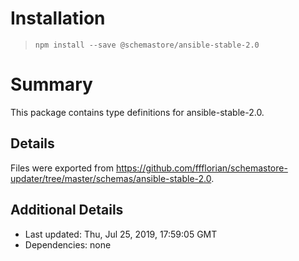 # Installation
> `npm install --save @schemastore/ansible-stable-2.0`

# Summary
This package contains type definitions for ansible-stable-2.0.

## Details
Files were exported from https://github.com/ffflorian/schemastore-updater/tree/master/schemas/ansible-stable-2.0.

## Additional Details
* Last updated: Thu, Jul 25, 2019, 17:59:05 GMT
* Dependencies: none
